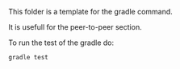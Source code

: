 This folder is a template for the gradle command.

It is usefull for the peer-to-peer section.

To run the test of the gradle do:

	gradle test

